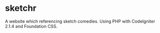sketchr
=======

A website which referencing sketch comedies. Using PHP with CodeIgniter 2.1.4 and Foundation CSS.
